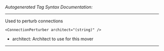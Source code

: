 _Autogenerated Tag Syntax Documentation:_

---
Used to perturb connections

```
<ConnectionPerturber architect="(string)" />
```

-   architect: Architect to use for this mover

---
